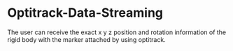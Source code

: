 # Optitrack-Data-Streaming

The user can receive the exact x y z position and rotation information of the rigid body with the marker attached by using optitrack.
